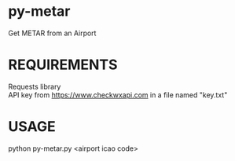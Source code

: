 # py-metar
Get METAR from an Airport
# REQUIREMENTS
Requests library<br>
API key from https://www.checkwxapi.com in a file named "key.txt"
# USAGE
python py-metar.py \<airport icao code\>